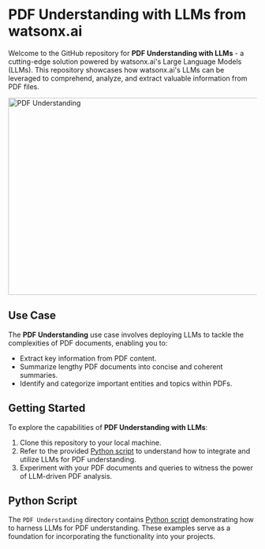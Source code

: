 # PDF Understanding with LLMs from watsonx.ai

Welcome to the GitHub repository for **PDF Understanding with LLMs** - a cutting-edge solution powered by watsonx.ai's Large Language Models (LLMs). This repository showcases how watsonx.ai's LLMs can be leveraged to comprehend, analyze, and extract valuable information from PDF files.

<img src="https://media.giphy.com/media/v1.Y2lkPTc5MGI3NjExa2wyN3NjNmVsbHhoaXJ3ODRzazJ4bnU2Z2p5ZWtmcTNvY3RmNjN4NSZlcD12MV9pbnRlcm5hbF9naWZfYnlfaWQmY3Q9Zw/tQO2UoGJO8zEuGK4OC/giphy.gif" alt="PDF Understanding" width="600" height="400">

## Use Case

The **PDF Understanding** use case involves deploying LLMs to tackle the complexities of PDF documents, enabling you to:

- Extract key information from PDF content.
- Summarize lengthy PDF documents into concise and coherent summaries.
- Identify and categorize important entities and topics within PDFs.

## Getting Started

To explore the capabilities of **PDF Understanding with LLMs**:

1. Clone this repository to your local machine.
2. Refer to the provided [Python script](./doc_understanding_pdfreader.py) to understand how to integrate and utilize LLMs for PDF understanding.
3. Experiment with your PDF documents and queries to witness the power of LLM-driven PDF analysis.

## Python Script

The `PDF Understanding` directory contains [Python script](./doc_understanding_pdfreader.py) demonstrating how to harness LLMs for PDF understanding. These examples serve as a foundation for incorporating the functionality into your projects.
